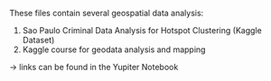 These files contain several geospatial data analysis: 
1) Sao Paulo Criminal Data Analysis for Hotspot Clustering (Kaggle Dataset)
2) Kaggle course for geodata analysis and mapping

-> links can be found in the Yupiter Notebook
